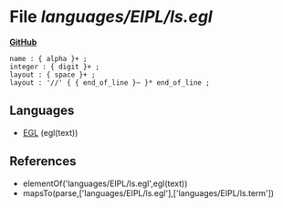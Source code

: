 # File _languages/EIPL/ls.egl_
**[GitHub](https://github.com/softlang/yas/blob/master/languages/EIPL/ls.egl)**
```
name : { alpha }+ ;
integer : { digit }+ ;
layout : { space }+ ;
layout : '//' { { end_of_line }~ }* end_of_line ;
```

## Languages
* [EGL](../languages/EGL.md) (egl(text))

## References
* elementOf('languages/EIPL/ls.egl',egl(text))
* mapsTo(parse,['languages/EIPL/ls.egl'],['languages/EIPL/ls.term'])
